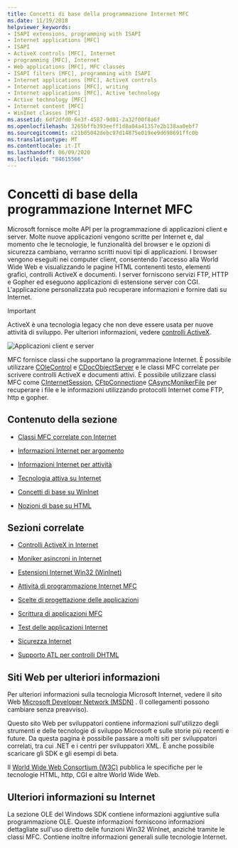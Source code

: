 ```yaml
---
title: Concetti di base della programmazione Internet MFC
ms.date: 11/19/2018
helpviewer_keywords:
- ISAPI extensions, programming with ISAPI
- Internet applications [MFC]
- ISAPI
- ActiveX controls [MFC], Internet
- programming [MFC], Internet
- Web applications [MFC], MFC classes
- ISAPI filters [MFC], programming with ISAPI
- Internet applications [MFC], ActiveX controls
- Internet applications [MFC], writing
- Internet applications [MFC], Active technology
- Active technology [MFC]
- Internet content [MFC]
- WinInet classes [MFC]
ms.assetid: 6df2dfd0-6e3f-4587-9d01-2a32f00f8a6f
ms.openlocfilehash: 3265bffb393eeff1d8a04a41357e2b138aa0ebf7
ms.sourcegitcommit: c21b05042debc97d14875e019ee9d698691ffc0b
ms.translationtype: MT
ms.contentlocale: it-IT
ms.lasthandoff: 06/09/2020
ms.locfileid: "84615566"
---
```

# <a name="mfc-internet-programming-basics"></a>Concetti di base della programmazione Internet MFC

Microsoft fornisce molte API per la programmazione di applicazioni client e server. Molte nuove applicazioni vengono scritte per Internet e, dal momento che le tecnologie, le funzionalità del browser e le opzioni di sicurezza cambiano, verranno scritti nuovi tipi di applicazioni. I browser vengono eseguiti nei computer client, consentendo l'accesso alla World Wide Web e visualizzando le pagine HTML contenenti testo, elementi grafici, controlli ActiveX e documenti. I server forniscono servizi FTP, HTTP e Gopher ed eseguono applicazioni di estensione server con CGI. L'applicazione personalizzata può recuperare informazioni e fornire dati su Internet.

>[!IMPORTANT]
> ActiveX è una tecnologia legacy che non deve essere usata per nuove attività di sviluppo. Per ulteriori informazioni, vedere [controlli ActiveX](activex-controls.md).

![Applicazioni client e server](../mfc/media/vc38bq1.gif "Applicazioni client e server")

MFC fornisce classi che supportano la programmazione Internet. È possibile utilizzare [COleControl](reference/colecontrol-class.md) e [CDocObjectServer](reference/cdocobjectserver-class.md) e le classi MFC correlate per scrivere controlli ActiveX e documenti attivi. È possibile utilizzare classi MFC come [CInternetSession](reference/cinternetsession-class.md), [CFtpConnection](reference/cftpconnection-class.md)e [CAsyncMonikerFile](reference/casyncmonikerfile-class.md) per recuperare i file e le informazioni utilizzando protocolli Internet come FTP, http e gopher.

## <a name="in-this-section"></a>Contenuto della sezione

- [Classi MFC correlate con Internet](internet-related-mfc-classes.md)

- [Informazioni Internet per argomento](internet-information-by-topic.md)

- [Informazioni Internet per attività](internet-information-by-task.md)

- [Tecnologia attiva su Internet](active-technology-on-the-internet.md)

- [Concetti di base su WinInet](wininet-basics.md)

- [Nozioni di base su HTML](html-basics.md)

## <a name="related-sections"></a>Sezioni correlate

- [Controlli ActiveX in Internet](activex-controls-on-the-internet.md)

- [Moniker asincroni in Internet](asynchronous-monikers-on-the-internet.md)

- [Estensioni Internet Win32 (WinInet)](win32-internet-extensions-wininet.md)

- [Attività di programmazione Internet MFC](mfc-internet-programming-tasks.md)

- [Scelte di progettazione delle applicazioni](application-design-choices.md)

- [Scrittura di applicazioni MFC](writing-mfc-applications.md)

- [Test delle applicazioni Internet](testing-internet-applications.md)

- [Sicurezza Internet](internet-security-cpp.md)

- [Supporto ATL per controlli DHTML](../atl/atl-support-for-dhtml-controls.md)

## <a name="web-sites-for-more-information"></a><a name="_core_web_sites_for_more_information"></a>Siti Web per ulteriori informazioni

Per ulteriori informazioni sulla tecnologia Microsoft Internet, vedere il sito Web [Microsoft Developer Network (MSDN)](https://go.microsoft.com/fwlink/p/?linkid=56322) . (I collegamenti possono cambiare senza preavviso).

Questo sito Web per sviluppatori contiene informazioni sull'utilizzo degli strumenti e delle tecnologie di sviluppo Microsoft e sulle storie più recenti e future. Da questa pagina è possibile passare a molti siti per sviluppatori correlati, tra cui .NET e i centri per sviluppatori XML. È anche possibile scaricare gli SDK e gli esempi di beta.

Il [World Wide Web Consortium (W3C)](https://go.microsoft.com/fwlink/p/?linkid=37125) pubblica le specifiche per le tecnologie HTML, http, CGI e altre World Wide Web.

## <a name="more-internet-help"></a><a name="_core_more_internet_help"></a>Ulteriori informazioni su Internet

La sezione OLE del Windows SDK contiene informazioni aggiuntive sulla programmazione OLE. Queste informazioni forniscono informazioni dettagliate sull'uso diretto delle funzioni Win32 WinInet, anziché tramite le classi MFC. Contiene inoltre informazioni generali sulle tecnologie Internet.
